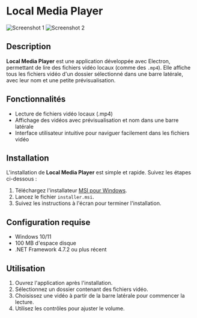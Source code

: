 # Local Media Player

![Screenshot 1](https://i.ibb.co/YZ86dMd/Screen-01.png)
![Screenshot 2](https://i.ibb.co/GJZKB3P/Screen-02.png)

## Description

**Local Media Player** est une application développée avec Electron, permettant de lire des fichiers vidéo locaux (comme des `.mp4`). Elle affiche tous les fichiers vidéo d'un dossier sélectionné dans une barre latérale, avec leur nom et une petite prévisualisation.

## Fonctionnalités

- Lecture de fichiers vidéo locaux (.mp4)
- Affichage des vidéos avec prévisualisation et nom dans une barre latérale
- Interface utilisateur intuitive pour naviguer facilement dans les fichiers vidéo

## Installation

L'installation de **Local Media Player** est simple et rapide. Suivez les étapes ci-dessous :

1. Téléchargez l'installateur [MSI pour Windows](https://github.com/Pralexio/LMP/releases).
2. Lancez le fichier `installer.msi`.
3. Suivez les instructions à l'écran pour terminer l'installation.

## Configuration requise

- Windows 10/11
- 100 MB d'espace disque
- .NET Framework 4.7.2 ou plus récent

## Utilisation

1. Ouvrez l'application après l'installation.
2. Sélectionnez un dossier contenant des fichiers vidéo.
3. Choisissez une vidéo à partir de la barre latérale pour commencer la lecture.
4. Utilisez les contrôles pour ajuster le volume.
